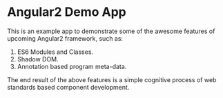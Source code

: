 # Angular2 Demo App

This is an example app to demonstrate some of the awesome features of upcoming Angular2 framework, such as:
1. ES6 Modules and Classes.
2. Shadow DOM.
3. Annotation based program meta-data.

The end result of the above features is a simple cognitive process of web standards based component development.


